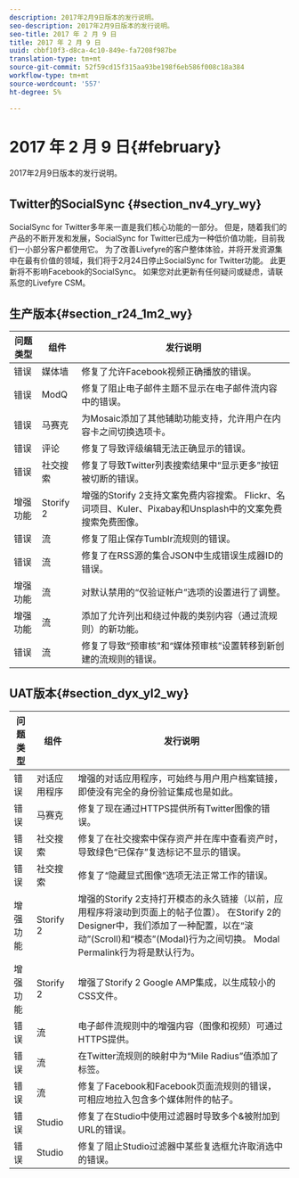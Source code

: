 ```yaml
---
description: 2017年2月9日版本的发行说明。
seo-description: 2017年2月9日版本的发行说明。
seo-title: 2017 年 2 月 9 日
title: 2017 年 2 月 9 日
uuid: cbbf10f3-d8ca-4c10-849e-fa7208f987be
translation-type: tm+mt
source-git-commit: 52f59cd15f315aa93be198f6eb586f008c18a384
workflow-type: tm+mt
source-wordcount: '557'
ht-degree: 5%

---
```



# 2017 年 2 月 9 日{#february}

2017年2月9日版本的发行说明。

## Twitter的SocialSync {#section_nv4_yry_wy}

SocialSync for Twitter多年来一直是我们核心功能的一部分。 但是，随着我们的产品的不断开发和发展，SocialSync for Twitter已成为一种低价值功能，目前我们一小部分客户都使用它。 为了改善Livefyre的客户整体体验，并将开发资源集中在最有价值的领域，我们将于2月24日停止SocialSync for Twitter功能。 此更新将不影响Facebook的SocialSync。 如果您对此更新有任何疑问或疑虑，请联系您的Livefyre CSM。

## 生产版本{#section_r24_1m2_wy}

| 问题类型 | 组件 | 发行说明 |
|--- |--- |--- |
| 错误 | 媒体墙 | 修复了允许Facebook视频正确播放的错误。 |
| 错误 | ModQ | 修复了阻止电子邮件主题不显示在电子邮件流内容中的错误。 |
| 错误 | 马赛克 | 为Mosaic添加了其他辅助功能支持，允许用户在内容卡之间切换选项卡。 |
| 错误 | 评论 | 修复了导致评级编辑无法正确显示的错误。 |
| 错误 | 社交搜索 | 修复了导致Twitter列表搜索结果中“显示更多”按钮被切断的错误。 |
| 增强功能 | Storify 2 | 增强的Storify 2支持文案免费内容搜索。 Flickr、名词项目、Kuler、Pixabay和Unsplash中的文案免费搜索免费图像。 |
| 错误 | 流 | 修复了阻止保存Tumblr流规则的错误。 |
| 错误 | 流 | 修复了在RSS源的集合JSON中生成错误生成器ID的错误。 |
| 增强功能 | 流 | 对默认禁用的“仅验证帐户”选项的设置进行了调整。 |
| 增强功能 | 流 | 添加了允许列出和绕过仲裁的类别内容（通过流规则）的新功能。 |
| 错误 | 流 | 修复了导致“预审核”和“媒体预审核”设置转移到新创建的流规则的错误。 |

## UAT版本{#section_dyx_yl2_wy}

| 问题类型 | 组件 | 发行说明 |
|--- |--- |--- |
| 错误 | 对话应用程序 | 增强的对话应用程序，可始终与用户用户档案链接，即使没有完全的身份验证集成也是如此。 |
| 错误 | 马赛克 | 修复了现在通过HTTPS提供所有Twitter图像的错误。 |
| 错误 | 社交搜索 | 修复了在社交搜索中保存资产并在库中查看资产时，导致绿色“已保存”复选标记不显示的错误。 |
| 错误 | 社交搜索 | 修复了“隐藏显式图像”选项无法正常工作的错误。 |
| 增强功能 | Storify 2 | 增强的Storify 2支持打开模态的永久链接（以前，应用程序将滚动到页面上的帖子位置）。 在Storify 2的Designer中，我们添加了一种配置，以在“滚动”(Scroll)和“模态”(Modal)行为之间切换。 Modal Permalink行为将是默认行为。 |
| 增强功能 | Storify 2 | 增强了Storify 2 Google AMP集成，以生成较小的CSS文件。 |
| 错误 | 流 | 电子邮件流规则中的增强内容（图像和视频）可通过HTTPS提供。 |
| 错误 | 流 | 在Twitter流规则的映射中为“Mile Radius”值添加了标签。 |
| 错误 | 流 | 修复了Facebook和Facebook页面流规则的错误，可相应地拉入包含多个媒体附件的帖子。 |
| 错误 | Studio | 修复了在Studio中使用过滤器时导致多个&amp;被附加到URL的错误。 |
| 错误 | Studio | 修复了阻止Studio过滤器中某些复选框允许取消选中的错误。 |


